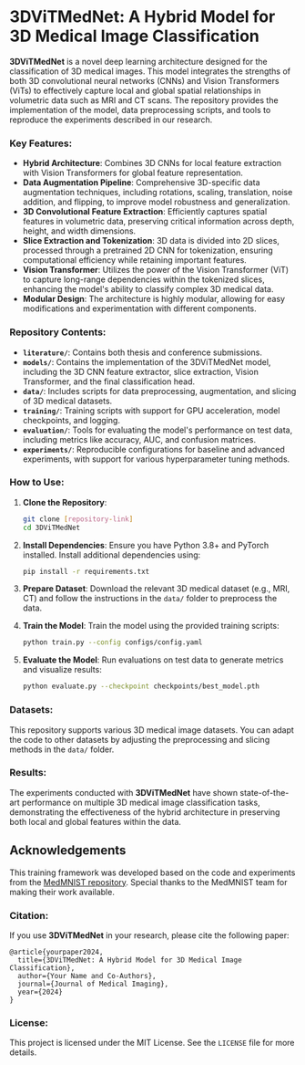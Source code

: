 
# 3DViTMedNet: A Hybrid Model for 3D Medical Image Classification

**3DViTMedNet** is a novel deep learning architecture designed for the classification of 3D medical images. This model integrates the strengths of both 3D convolutional neural networks (CNNs) and Vision Transformers (ViTs) to effectively capture local and global spatial relationships in volumetric data such as MRI and CT scans. The repository provides the implementation of the model, data preprocessing scripts, and tools to reproduce the experiments described in our research.

### Key Features:
- **Hybrid Architecture**: Combines 3D CNNs for local feature extraction with Vision Transformers for global feature representation.
- **Data Augmentation Pipeline**: Comprehensive 3D-specific data augmentation techniques, including rotations, scaling, translation, noise addition, and flipping, to improve model robustness and generalization.
- **3D Convolutional Feature Extraction**: Efficiently captures spatial features in volumetric data, preserving critical information across depth, height, and width dimensions.
- **Slice Extraction and Tokenization**: 3D data is divided into 2D slices, processed through a pretrained 2D CNN for tokenization, ensuring computational efficiency while retaining important features.
- **Vision Transformer**: Utilizes the power of the Vision Transformer (ViT) to capture long-range dependencies within the tokenized slices, enhancing the model's ability to classify complex 3D medical data.
- **Modular Design**: The architecture is highly modular, allowing for easy modifications and experimentation with different components.

### Repository Contents:
- **`literature/`**: Contains both thesis and conference submissions.
- **`models/`**: Contains the implementation of the 3DViTMedNet model, including the 3D CNN feature extractor, slice extraction, Vision Transformer, and the final classification head.
- **`data/`**: Includes scripts for data preprocessing, augmentation, and slicing of 3D medical datasets.
- **`training/`**: Training scripts with support for GPU acceleration, model checkpoints, and logging.
- **`evaluation/`**: Tools for evaluating the model's performance on test data, including metrics like accuracy, AUC, and confusion matrices.
- **`experiments/`**: Reproducible configurations for baseline and advanced experiments, with support for various hyperparameter tuning methods.

### How to Use:
1. **Clone the Repository**:
   ```bash
   git clone [repository-link]
   cd 3DViTMedNet
   ```

2. **Install Dependencies**:
   Ensure you have Python 3.8+ and PyTorch installed. Install additional dependencies using:
   ```bash
   pip install -r requirements.txt
   ```

3. **Prepare Dataset**:
   Download the relevant 3D medical dataset (e.g., MRI, CT) and follow the instructions in the `data/` folder to preprocess the data.

4. **Train the Model**:
   Train the model using the provided training scripts:
   ```bash
   python train.py --config configs/config.yaml
   ```

5. **Evaluate the Model**:
   Run evaluations on test data to generate metrics and visualize results:
   ```bash
   python evaluate.py --checkpoint checkpoints/best_model.pth
   ```

### Datasets:
This repository supports various 3D medical image datasets. You can adapt the code to other datasets by adjusting the preprocessing and slicing methods in the `data/` folder.

### Results:
The experiments conducted with **3DViTMedNet** have shown state-of-the-art performance on multiple 3D medical image classification tasks, demonstrating the effectiveness of the hybrid architecture in preserving both local and global features within the data.

## Acknowledgements

This training framework was developed based on the code and experiments from the [MedMNIST repository](https://github.com/MedMNIST/experiments/tree/main). Special thanks to the MedMNIST team for making their work available.

### Citation:
If you use **3DViTMedNet** in your research, please cite the following paper:
```plaintext
@article{yourpaper2024,
  title={3DViTMedNet: A Hybrid Model for 3D Medical Image Classification},
  author={Your Name and Co-Authors},
  journal={Journal of Medical Imaging},
  year={2024}
}
```

### License:
This project is licensed under the MIT License. See the `LICENSE` file for more details.

